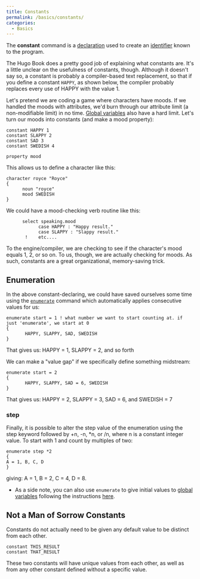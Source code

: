 ```yaml
---
title: Constants
permalink: /basics/constants/
categories: 
  - Basics
---
```


The **constant** command is a [declaration](/declarations/)
used to create an [identifier](/definitions/identifier/) known to the
program.

The Hugo Book does a pretty good job of explaining what constants are.
It's a little unclear on the usefulness of constants, though. Although
it doesn't say so, a constant is probably a compiler-based text
replacement, so that if you define a constant `HAPPY`, as shown below,
the compiler probably replaces every use of HAPPY with the value 1.

Let's pretend we are coding a game where characters have moods. If we
handled the moods with attributes, we'd burn through our attribute limit
(a non-modifiable limit) in no time. [Global variables](/basics/variables/)
also have a hard limit. Let's turn our moods into constants (and make a mood property):

    constant HAPPY 1
    constant SLAPPY 2
    constant SAD 3
    constant SWEDISH 4

    property mood

This allows us to define a character like this:

    character royce "Royce"
    {
          noun "royce"
          mood SWEDISH
    }

We could have a mood-checking verb routine like this:

          select speaking.mood
                case HAPPY : "Happy result."
                case SLAPPY : "Slappy result."
           !    etc....

To the engine/compiler, we are checking to see if the character's mood
equals 1, 2, or so on. To us, though, we are actually checking for
moods. As such, constants are a great organizational, memory-saving
trick.

## Enumeration

In the above constant-declaring, we could have saved ourselves some time
using the [`enumerate`](/guts/enumerate/) command which
automatically applies consecutive values for us:

    enumerate start = 1 ! what number we want to start counting at. if just 'enumerate', we start at 0
    {
           HAPPY, SLAPPY, SAD, SWEDISH
    }

That gives us: HAPPY = 1, SLAPPY = 2, and so forth

We can make a "value gap" if we specifically define something midstream:

    enumerate start = 2
    {
           HAPPY, SLAPPY, SAD = 6, SWEDISH
    }

That gives us: HAPPY = 2, SLAPPY = 3, SAD = 6, and SWEDISH = 7

### step

Finally, it is possible to alter the step value of the enumeration using
the step keyword followed by +n, -n, \*n, or /n, where n is a constant
integer value. To start with 1 and count by multiples of two:

    enumerate step *2
    {
    A = 1, B, C, D
    }

giving: A = 1, B = 2, C = 4, D = 8.

-   As a side note, you can also use `enumerate` to give initial values
    to [global variables](/basics/variables/)
    following the instructions [here](/basics/variables/).

## Not a Man of Sorrow Constants

Constants do not actually need to be given any default value to be
distinct from each other.

    constant THIS_RESULT
    constant THAT_RESULT

These two constants will have unique values from each other, as well as
from any other constant defined without a specific value.
